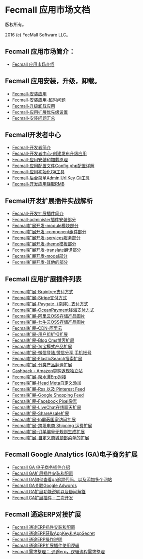 Fecmall 应用市场文档
===============================

版权所有。

2016 (c) FecMall Software LLC。

Fecmall 应用市场简介：
---------
*  [Fecmall 应用市场介绍](fecmall_addons_about.md)


Fecmall 应用安装，升级，卸载。
--------------------

*  [Fecmall-安装应用](fecmall-addons-install.md)
*  [Fecmall-安装应用-超时问题](fecmall-addons-install-timeout.md)
*  [Fecmall-升级卸载应用](fecmall-addons-upgrade-uninstall.md)
*  [Fecmall-应用扩展优先级设置](fecmall-addons-score.md)
*  [Fecmall-安装问题汇总](fecmall-addons-qa.md)

Fecmall开发者中心
----------------
*  [Fecmall-开发者简介](fecmall-addons-developer-about.md)
*  [Fecmall-开发者中心-创建发布升级应用](fecmall-addons-developer-center.md)
*  [Fecmall-应用安装和加载原理](fecmall-addons-developer.md)
*  [Fecmall-应用配置文件Config.php配置详解](fecmall-addons-developer-config-example.md)
*  [Fecmall-应用初始化Gii工具](fecmall-addons-developer-init-tools.md)
*  [Fecmall-后台菜单Admin Url Key Gii工具](fecmall-addons-developer-admin-url-key-tools.md)
*  [Fecmall-开发应用赚取RMB](fecmall-addons-developer-earn-rmb.md)


Fecmall开发扩展插件实战解析
----------------
*  [Fecmall-开发扩展插件简介](fecmall-addons-developer-sz-about.md)
*  [Fecmall-administer插件安装部分](fecmall-addons-developer-sz-administer.md)
*  [Fecmall扩展开发-module模块部分](fecmall-addons-developer-sz-module.md)
*  [Fecmall扩展开发-component组件部分](fecmall-addons-developer-sz-component.md)
*  [Fecmall扩展开发-services服务部分](fecmall-addons-developer-sz-services.md)
*  [Fecmall扩展开发-theme模板部分](fecmall-addons-developer-sz-theme.md)
*  [Fecmall扩展开发-translate翻译部分](fecmall-addons-developer-sz-translate.md)
*  [Fecmall扩展开发-model部分](fecmall-addons-developer-sz-model.md)
*  [Fecmall扩展开发-其他的部分](fecmall-addons-developer-sz-other.md)






Fecmall 应用扩展插件列表
--------------------

*  [Fecmall扩展-Braintree支付方式](fecmall-addons-system-braintree-payment.md)
*  [Fecmall扩展-Stripe支付方式](fecmall-addons-system-stripe-payment.md)
*  [Fecmall扩展-Paygate（南非）支付方式](fecmall-addons-system-paygate-payment.md)
*  [Fecmall扩展-OceanPayment钱海支付方式](fecmall-addons-system-oceanpayment.md)
*  [Fecmall扩展-阿里云OSS存储产品图片](fecmall-addons-alioss-product-image.md)
*  [Fecmall扩展-七牛云OSS存储产品图片](fecmall-addons-qiniuoss-product-image.md)
*  [Fecmall扩展-CDN-阿里云](fecmall-addons-cdn-alicdn.md)
*  [Fecmall扩展-用户组折扣扩展](fecmall-addons-customer-group.md)
*  [Fecmall扩展-Blog Cms博客扩展](fecmall-addons-cms-blog.md)
*  [Fecmall扩展-淘宝模式产品扩展](fecmall-addons-taobao-product.md)
*  [Fecmall扩展-微信登陆,微信分享,手机帐号](fecmall-addons-phone-account.md)
*  [Fecmall扩展-ElasticSearch搜索扩展](fecmall-addons-elasticsearch.md)
*  [Fecmall扩展-分类产品翻译扩展](fecmall-addons-translate-product-and-category.md)
*  [Cashback - Amazon导购返现独立站](fecyo-addons-amazon-cashback.md)
*  [Fecmall扩展-聚水潭Erp对接](fecmall-addons-jst-erp.md)
*  [Fecmall扩展-Head Meta自定义添加](fecmall-addons-head-meta-custom.md)
*  [Fecmall扩展-Rss 以及 Pinterest Feed](fecmall-addons-rss-feed.md)
*  [Fecmall扩展-Google Shopping Feed](fecmall-addons-google-feed.md)
*  [Fecmall扩展-Facebook Pixel像素](fecmall-addons-fb-pixel.md)
*  [Fecmall扩展-LiveChat在线聊天扩展](fecmall-addons-livechat.md)
*  [Fecmall扩展-ShareAsale扩展](fecmall-addons-shareasale.md)
*  [Fecmall扩展-Ip屏蔽国家访问扩展](fecmall-addons-ip-cloak.md)
*  [Fecmall扩展-跨境电商 Shipping 运费扩展](fecmall-addons-global-shipping.md)
*  [Fecmall扩展-订单编号无规则生成扩展](fecmall-addons-order-increment-id-generate.md)
*  [Fecmall扩展-自定义商城顶部菜单的扩展](fecmall-addons-custom-menu.md)

Fecmall Google Analytics (GA)电子商务扩展
--------------------

*  [Fecmall GA 电子商务插件介绍](fecmall-addons-ga-ecommerce.md)
*  [Fecmall GA扩展插件安装和配置](fecmall-addons-ga-install-config.md)
*  [Fecmall GA如何查看ga追踪代码，以及添加多个网站](fecmall-addons-ga-trace-js.md)
*  [Fecmall GA关联Google Adwords](fecmall-addons-ga-ads.md)
*  [Fecmall GA扩展功能说明以及疑问解答](fecmall-addons-ga-about.md)
*  [Fecmall GA扩展插件 - 二次开发](fecmall-addons-ga-view.md)


Fecmall 通途ERP对接扩展
--------------------
*  [Fecmall 通途ERP插件安装和配置](fecmall-addons-tongtool-erp-install-config.md)
*  [Fecmall 通途ERP获取AppKey和AppSecret](fecmall-addons-tongtool-erp-app-key-secret.md)
*  [Fecmall 通途ERP操作说明](fecmall-addons-tongtool-erp-op.md)
*  [Fecmall 通途ERP扩展插件使用逻辑](fecmall-addons-tongtool-erp-use.md)
*  [Fecmall 需求整理： 通途erp，逻辑流程需求整理](fecmall-addons-tongtoolerp-xuqiu.md)


